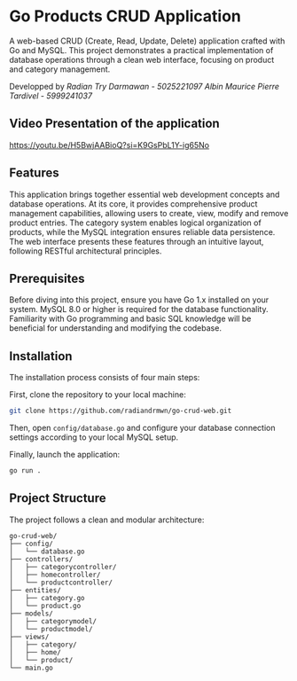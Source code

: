 # Go Products CRUD Application

A web-based CRUD (Create, Read, Update, Delete) application crafted with Go and MySQL. This project demonstrates a practical implementation of database operations through a clean web interface, focusing on product and category management.

Developped by
*Radian Try Darmawan - 5025221097*
*Albin Maurice Pierre Tardivel - 5999241037*

## Video Presentation of the application

https://youtu.be/H5BwjAABioQ?si=K9GsPbL1Y-ig65No

## Features

This application brings together essential web development concepts and database operations. At its core, it provides comprehensive product management capabilities, allowing users to create, view, modify and remove product entries. The category system enables logical organization of products, while the MySQL integration ensures reliable data persistence. The web interface presents these features through an intuitive layout, following RESTful architectural principles.

## Prerequisites

Before diving into this project, ensure you have Go 1.x installed on your system. MySQL 8.0 or higher is required for the database functionality. Familiarity with Go programming and basic SQL knowledge will be beneficial for understanding and modifying the codebase.

## Installation

The installation process consists of four main steps:

First, clone the repository to your local machine:
```bash
git clone https://github.com/radiandrmwn/go-crud-web.git
```

Then, open `config/database.go` and configure your database connection settings according to your local MySQL setup.

Finally, launch the application:
```bash
go run .
```

## Project Structure

The project follows a clean and modular architecture:

```
go-crud-web/
├── config/
│   └── database.go
├── controllers/
│   ├── categorycontroller/
│   ├── homecontroller/
│   └── productcontroller/
├── entities/
│   ├── category.go
│   └── product.go
├── models/
│   ├── categorymodel/
│   └── productmodel/
├── views/
│   ├── category/
│   ├── home/
│   └── product/
└── main.go
```
